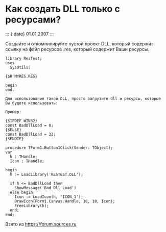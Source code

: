 Как создать DLL только с ресурсами?
===================================

::: {.date}
01.01.2007
:::

Создайте и откомпилируйте пустой проект DLL, который содержит ссылку на
файл ресурсов .res, который содержит Ваши ресурсы.

    library ResTest; 
    uses 
      SysUtils; 
     
    {$R MYRES.RES} 
     
    begin 
    end. 
     
    Для использования такой DLL, просто загрузите dll и ресурсы, которые Вы будете использовать:
     
    Пример:
     
    {$IFDEF WIN32} 
    const BadDllLoad = 0; 
    {$ELSE} 
    const BadDllLoad = 32; 
    {$ENDIF} 
     
    procedure TForm1.Button1Click(Sender: TObject); 
    var 
      h : THandle;   
      Icon : THandle; 
     
    begin 
      h := LoadLibrary('RESTEST.DLL'); 
     
      if h <= BadDllLoad then 
        ShowMessage('Bad Dll Load') 
      else begin 
        Icon := LoadIcon(h, 'ICON_1'); 
        DrawIcon(Form1.Canvas.Handle, 10, 10, Icon); 
        FreeLibrary(h); 
      end; 
    end; 

Взято из <https://forum.sources.ru>
